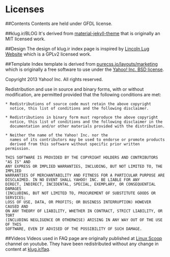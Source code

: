 Licenses
========

##Contents
Contents are held under GFDL license.


##klug.ir/BLOG
It's derived from [material-jekyll-theme](https://git.io/vazKh) that is originally an MIT licensed work.


##Design
The design of klug.ir index page is inspired by [Lincoln Lug Website](https://github.com/corenominal/lincoln-lug-website) which is a GPLv2 licensed work.
 
 
##Template
Index template is derived from [purecss.io/layouts/marketing](http://purecss.io/layouts/marketing/) which is originally a free software to use under the [Yahoo! Inc. BSD license](https://github.com/yahoo/pure-site/blob/master/LICENSE.md).

Copyright 2013 Yahoo! Inc. All rights reserved.

Redistribution and use in source and binary forms, with or without
modification, are permitted provided that the following conditions are met:

    * Redistributions of source code must retain the above copyright
      notice, this list of conditions and the following disclaimer.

    * Redistributions in binary form must reproduce the above copyright
      notice, this list of conditions and the following disclaimer in the
      documentation and/or other materials provided with the distribution.

    * Neither the name of the Yahoo! Inc. nor the
      names of its contributors may be used to endorse or promote products
      derived from this software without specific prior written permission.

    THIS SOFTWARE IS PROVIDED BY THE COPYRIGHT HOLDERS AND CONTRIBUTORS "AS IS" AND
    ANY EXPRESS OR IMPLIED WARRANTIES, INCLUDING, BUT NOT LIMITED TO, THE IMPLIED
    WARRANTIES OF MERCHANTABILITY AND FITNESS FOR A PARTICULAR PURPOSE ARE
    DISCLAIMED. IN NO EVENT SHALL YAHOO! INC. BE LIABLE FOR ANY
    DIRECT, INDIRECT, INCIDENTAL, SPECIAL, EXEMPLARY, OR CONSEQUENTIAL DAMAGES
    (INCLUDING, BUT NOT LIMITED TO, PROCUREMENT OF SUBSTITUTE GOODS OR SERVICES;
    LOSS OF USE, DATA, OR PROFITS; OR BUSINESS INTERRUPTION) HOWEVER CAUSED AND
    ON ANY THEORY OF LIABILITY, WHETHER IN CONTRACT, STRICT LIABILITY, OR TORT
    (INCLUDING NEGLIGENCE OR OTHERWISE) ARISING IN ANY WAY OUT OF THE USE OF THIS
    SOFTWARE, EVEN IF ADVISED OF THE POSSIBILITY OF SUCH DAMAGE.


##Videos
Videos used in FAQ page are originally published at [Linux Scoop](http://www.youtube.com/feeds/videos.xml?channel_id=UCNnUnr4gwyNmzx_Bbzvt29g) channel on youtube. They have been redistributed without any change in content at [klug.ir/faq](http://klug.ir/faq.html).
